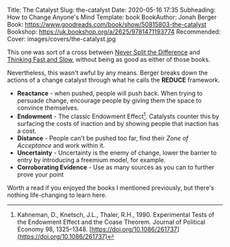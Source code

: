Title: The Catalyst
Slug: the-catalyst
Date: 2020-05-16 17:35
Subheading: How to Change Anyone's Mind
Template: book
BookAuthor: Jonah Berger
Book: https://www.goodreads.com/book/show/50815803-the-catalyst
Bookshop: https://uk.bookshop.org/a/2625/9781471193774
Recommended:
Cover: images/covers/the-catalyst.jpg

This one was sort of a cross between [Never Split the Difference](https://www.jacquescorbytuech.com/reading/never-split-the-difference.html) and [Thinking Fast and Slow](https://www.jacquescorbytuech.com/reading/thinking-fast-and-slow.html), without being as good as either of those books.

Nevertheless, this wasn't awful by any means. Berger breaks down the actions of a change catalyst through what he calls the **REDUCE** framework.

* **Reactance** - when pushed, people will push back. When trying to persuade change, encourage people by giving them the space to convince themselves.
* **Endowment** - The classic Endowment Effect[^Endowment]. Catalysts counter this by surfacing the costs of inaction and by showing people that inaction has a cost.
* **Distance** -  People can't be pushed too far, find their *Zone of Acceptance* and work within it.
* **Uncertainty** - Uncertainty is the enemy of change, lower the barrier to entry by introducing a freemium model, for example.
* **Corroborating Evidence** - Use as many sources as you can to further prove your point

Worth a read if you enjoyed the books I mentioned previously, but there's nothing life-changing to learn here.

[^Endowment]: Kahneman, D., Knetsch, J.L., Thaler, R.H., 1990. Experimental Tests of the Endowment Effect and the Coase Theorem. Journal of Political Economy 98, 1325–1348. [https://doi.org/10.1086/261737](https://doi.org/10.1086/261737)